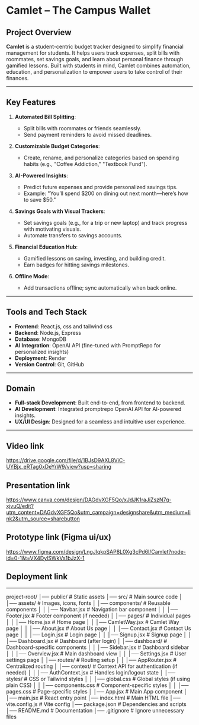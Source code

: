 # Camlet – The Campus Wallet

## Project Overview
**Camlet** is a student-centric budget tracker designed to simplify financial management for students. It helps users track expenses, split bills with roommates, set savings goals, and learn about personal finance through gamified lessons. Built with students in mind, Camlet combines automation, education, and personalization to empower users to take control of their finances.

---

## Key Features
1. **Automated Bill Splitting**:  
   - Split bills with roommates or friends seamlessly.  
   - Send payment reminders to avoid missed deadlines.  

2. **Customizable Budget Categories**:  
   - Create, rename, and personalize categories based on spending habits (e.g., "Coffee Addiction," "Textbook Fund").  

3. **AI-Powered Insights**:  
   - Predict future expenses and provide personalized savings tips.  
   - Example: "You’ll spend $200 on dining out next month—here’s how to save $50."  

4. **Savings Goals with Visual Trackers**:  
   - Set savings goals (e.g., for a trip or new laptop) and track progress with motivating visuals.  
   - Automate transfers to savings accounts.  

5. **Financial Education Hub**:  
   - Gamified lessons on saving, investing, and building credit.  
   - Earn badges for hitting savings milestones.  

6. **Offline Mode**:  
   - Add transactions offline; sync automatically when back online.  

---

## Tools and Tech Stack
- **Frontend**: React.js, css and tailwind css
- **Backend**: Node.js, Express  
- **Database**: MongoDB  
- **AI Integration**: OpenAI API (fine-tuned with PromptRepo for personalized insights)  
- **Deployment**: Render
- **Version Control**: Git, GitHub  

---

## Domain
- **Full-stack Development**: Built end-to-end, from frontend to backend.  
- **AI Development**: Integrated promptrepo OpenAI API for AI-powered insights.  
- **UX/UI Design**: Designed for a seamless and intuitive user experience.  

---

## Video link
https://drive.google.com/file/d/1BJsD9AXL8ViC-UYBjx_eRTag0xDeYrW9/view?usp=sharing

## Presentation link
https://www.canva.com/design/DAGdvXGF5Qo/xJdJK1raJiZszN7g-xjvuQ/edit?utm_content=DAGdvXGF5Qo&utm_campaign=designshare&utm_medium=link2&utm_source=sharebutton

## Prototype link (Figma ui/ux)
 https://www.figma.com/design/LngJlqkpSAP8L0Xg3cPd6l/Camlet?node-id=0-1&t=VX4DylSWkVs1bJzX-1

## Deployment link

---

project-root/
│── public/                     # Static assets
│── src/                         # Main source code
│   │── assets/                 # Images, icons, fonts
│   │── components/             # Reusable components
│   │   │── Navbar.jsx          # Navigation bar component
│   │   │── Footer.jsx          # Footer component (if needed)
│   │── pages/                  # Individual pages
│   │   │── Home.jsx            # Home page
│   │   │── CamletWay.jsx       # Camlet Way page
│   │   │── About.jsx           # About Us page
│   │   │── Contact.jsx         # Contact Us page
│   │   │── Login.jsx           # Login page
│   │   │── Signup.jsx          # Signup page
│   │   │── Dashboard.jsx       # Dashboard (after login) 
│   │── dashboard/              # Dashboard-specific components
│   │   │── Sidebar.jsx         # Dashboard sidebar
│   │   │── Overview.jsx        # Main dashboard view
│   │   │── Settings.jsx        # User settings page
│   │── routes/                 # Routing setup
│   │   │── AppRouter.jsx       # Centralized routing
│   │── context/                # Context API for authentication (if needed)
│   │   │── AuthContext.jsx     # Handles login/logout state
│   │── styles/                 # CSS or Tailwind styles
│   │   │── global.css          # Global styles (if using plain CSS)
│   │   │── components.css      # Component-specific styles
│   │   │── pages.css           # Page-specific styles
│   │── App.jsx                 # Main App component
│   │── main.jsx                # React entry point
│── index.html                  # Main HTML file
│── vite.config.js              # Vite config
│── package.json                # Dependencies and scripts
│── README.md                   # Documentation
│── .gitignore                   # Ignore unnecessary files
